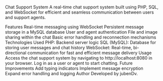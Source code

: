 Chat Support System
A real-time chat support system built using PHP, SQL, and WebSocket for efficient and seamless communication between users and support agents.

Features
Real-time messaging using WebSocket
Persistent message storage in a MySQL database
User and agent authentication
File and image sharing within the chat
Basic error handling and reconnection mechanisms
Technologies Used
PHP: Backend server logic
SQL (MySQL): Database for storing user messages and chat history
WebSocket: Real-time, bi-directional communication for fast and efficient message delivery
Usage
Access the chat support system by navigating to http://localhost:8080 in your browser.
Log in as a user or agent to start chatting.
Future Improvements
Add typing indicators
Implement message encryption
Expand error handling and logging
Author
Developed by jubenDv.
